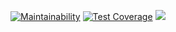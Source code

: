 [![Maintainability](https://api.codeclimate.com/v1/badges/eb97f7c29b63b51baee0/maintainability)](https://codeclimate.com/github/Vasya231/frontend-project-lvl2/maintainability) [![Test Coverage](https://api.codeclimate.com/v1/badges/eb97f7c29b63b51baee0/test_coverage)](https://codeclimate.com/github/Vasya231/frontend-project-lvl2/test_coverage)
![](https://github.com/Vasya231/frontend-project-lvl2/workflows/CI/badge.svg)